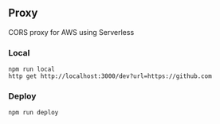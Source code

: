 ## Proxy

CORS proxy for AWS using Serverless

### Local

```
npm run local
http get http://localhost:3000/dev?url=https://github.com
```

### Deploy

```
npm run deploy
```
